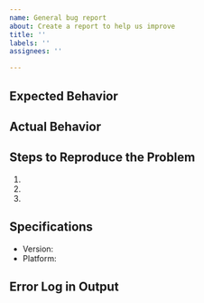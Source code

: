 ```yaml
---
name: General bug report
about: Create a report to help us improve
title: ''
labels: ''
assignees: ''

---
```


## Expected Behavior


## Actual Behavior


## Steps to Reproduce the Problem

  1.
  1.
  1.

## Specifications

  - Version:
  - Platform:

## Error Log in Output

